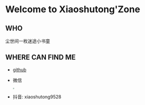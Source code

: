 # Welcome to Xiaoshutong'Zone


## WHO

尘世间一枚迷途小书童


## WHERE CAN FIND ME

* [github](https://github.com/kyrin28)

* 微信

    <img src="https://tva1.sinaimg.cn/large/00831rSTly1gdd6je5pzkj30sa0sctcg.jpg" style="zoom:25%;" />

* 抖音: xiaoshutong9528


